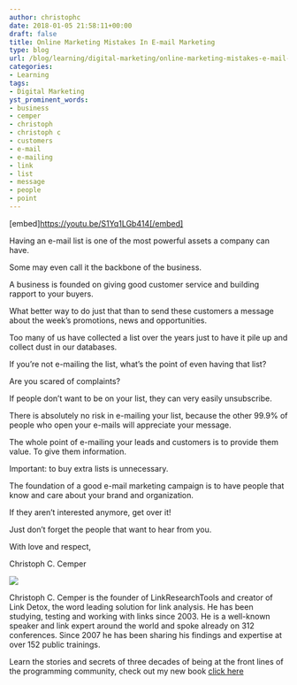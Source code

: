 ```yaml
---
author: christophc
date: 2018-01-05 21:58:11+00:00
draft: false
title: Online Marketing Mistakes In E-mail Marketing
type: blog
url: /blog/learning/digital-marketing/online-marketing-mistakes-e-mail-marketing/
categories:
- Learning
tags:
- Digital Marketing
yst_prominent_words:
- business
- cemper
- christoph
- christoph c
- customers
- e-mail
- e-mailing
- link
- list
- message
- people
- point
---
```


[embed]https://youtu.be/S1Yq1LGb414[/embed]

Having an e-mail list is one of the most powerful assets a company can have.

Some may even call it the backbone of the business.

A business is founded on giving good customer service and building rapport to your buyers.

What better way to do just that than to send these customers a message about the week’s promotions, news and opportunities.

Too many of us have collected a list over the years just to have it pile up and collect dust in our databases.

If you’re not e-mailing the list, what’s the point of even having that list?

Are you scared of complaints?

If people don’t want to be on your list, they can very easily unsubscribe.

There is absolutely no risk in e-mailing your list, because the other 99.9% of people who open your e-mails will appreciate your message.

The whole point of e-mailing your leads and customers is to provide them value. To give them information.

Important: to buy extra lists is unnecessary.

The foundation of a good e-mail marketing campaign is to have people that know and care about your brand and organization.

If they aren’t interested anymore, get over it!

Just don’t forget the people that want to hear from you.

With love and respect,

Christoph C. Cemper


![](https://www.christophcemper.com/wp-content/uploads/2018/01/img_5a4ff23f19987.png)



Christoph C. Cemper is the founder of LinkResearchTools and creator of Link Detox, the word leading solution for link analysis. He has been studying, testing and working with links since 2003. He is a well-known speaker and link expert around the world and spoke already on 312 conferences. Since 2007 he has been sharing his findings and expertise at over 152 public trainings.

Learn the stories and secrets of three decades of being at the front lines of the programming community, check out my new book [click here](http://cemper.co/bookbl014)
